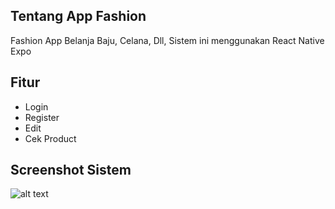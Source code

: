 ## Tentang App Fashion

Fashion App Belanja Baju, Celana, Dll, Sistem ini menggunakan React Native Expo

## Fitur

- Login
- Register
- Edit
- Cek Product

## Screenshot Sistem
![alt text]()


